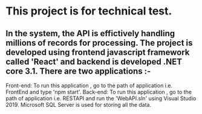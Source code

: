 # This project is for technical test. 

## In the system, the API is effictively handling millions of records for processing. The project is developed using frontend javascript framework called 'React' and backend is developed .NET core 3.1. There are two applications :-

Front-end: To run this application , go to the path of application i.e. FrontEnd and type 'npm start'.
Back-end: To run this application , go to the path of application i.e. RESTAPI and run the 'WebAPI.sln' using Visual Studio 2019.
Microsoft SQL Server is used for storing all the data.
